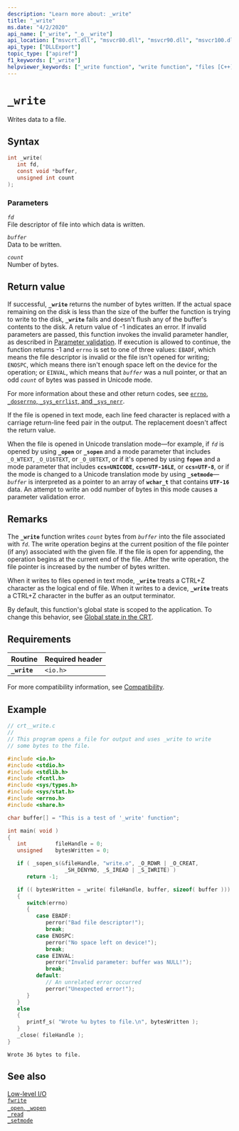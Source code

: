 ```yaml
---
description: "Learn more about: _write"
title: "_write"
ms.date: "4/2/2020"
api_name: ["_write", "_o__write"]
api_location: ["msvcrt.dll", "msvcr80.dll", "msvcr90.dll", "msvcr100.dll", "msvcr100_clr0400.dll", "msvcr110.dll", "msvcr110_clr0400.dll", "msvcr120.dll", "msvcr120_clr0400.dll", "ucrtbase.dll", "api-ms-win-crt-stdio-l1-1-0.dll", "api-ms-win-crt-private-l1-1-0.dll"]
api_type: ["DLLExport"]
topic_type: ["apiref"]
f1_keywords: ["_write"]
helpviewer_keywords: ["_write function", "write function", "files [C++], writing to"]
---
```

# `_write`

Writes data to a file.

## Syntax

```C
int _write(
   int fd,
   const void *buffer,
   unsigned int count
);
```

### Parameters

*`fd`*\
File descriptor of file into which data is written.

*`buffer`*\
Data to be written.

*`count`*\
Number of bytes.

## Return value

If successful, **`_write`** returns the number of bytes written. If the actual space remaining on the disk is less than the size of the buffer the function is trying to write to the disk, **`_write`** fails and doesn't flush any of the buffer's contents to the disk. A return value of -1 indicates an error. If invalid parameters are passed, this function invokes the invalid parameter handler, as described in [Parameter validation](../parameter-validation.md). If execution is allowed to continue, the function returns -1 and `errno` is set to one of three values: `EBADF`, which means the file descriptor is invalid or the file isn't opened for writing; `ENOSPC`, which means there isn't enough space left on the device for the operation; or `EINVAL`, which means that *`buffer`* was a null pointer, or that an odd *`count`* of bytes was passed in Unicode mode.

For more information about these and other return codes, see [`errno`, `_doserrno`, `_sys_errlist`, and `_sys_nerr`](../errno-doserrno-sys-errlist-and-sys-nerr.md).

If the file is opened in text mode, each line feed character is replaced with a carriage return-line feed pair in the output. The replacement doesn't affect the return value.

When the file is opened in Unicode translation mode—for example, if *`fd`* is opened by using **`_open`** or **`_sopen`** and a mode parameter that includes `_O_WTEXT`, `_O_U16TEXT`, or `_O_U8TEXT`, or if it's opened by using **`fopen`** and a mode parameter that includes **`ccs=UNICODE`**, **`ccs=UTF-16LE`**, or **`ccs=UTF-8`**, or if the mode is changed to a Unicode translation mode by using **`_setmode`**—*`buffer`* is interpreted as a pointer to an array of **`wchar_t`** that contains **`UTF-16`** data. An attempt to write an odd number of bytes in this mode causes a parameter validation error.

## Remarks

The **`_write`** function writes *`count`* bytes from *`buffer`* into the file associated with *`fd`*. The write operation begins at the current position of the file pointer (if any) associated with the given file. If the file is open for appending, the operation begins at the current end of the file. After the write operation, the file pointer is increased by the number of bytes written.

When it writes to files opened in text mode, **`_write`** treats a CTRL+Z character as the logical end of file. When it writes to a device, **`_write`** treats a CTRL+Z character in the buffer as an output terminator.

By default, this function's global state is scoped to the application. To change this behavior, see [Global state in the CRT](../global-state.md).

## Requirements

|Routine|Required header|
|-------------|---------------------|
|**`_write`**|`<io.h>`|

For more compatibility information, see [Compatibility](../compatibility.md).

## Example

```C
// crt__write.c
//
// This program opens a file for output and uses _write to write
// some bytes to the file.

#include <io.h>
#include <stdio.h>
#include <stdlib.h>
#include <fcntl.h>
#include <sys/types.h>
#include <sys/stat.h>
#include <errno.h>
#include <share.h>

char buffer[] = "This is a test of '_write' function";

int main( void )
{
   int         fileHandle = 0;
   unsigned    bytesWritten = 0;

   if ( _sopen_s(&fileHandle, "write.o", _O_RDWR | _O_CREAT,
                  _SH_DENYNO, _S_IREAD | _S_IWRITE) )
      return -1;

   if (( bytesWritten = _write( fileHandle, buffer, sizeof( buffer ))) == -1 )
   {
      switch(errno)
      {
         case EBADF:
            perror("Bad file descriptor!");
            break;
         case ENOSPC:
            perror("No space left on device!");
            break;
         case EINVAL:
            perror("Invalid parameter: buffer was NULL!");
            break;
         default:
            // An unrelated error occurred
            perror("Unexpected error!");
      }
   }
   else
   {
      printf_s( "Wrote %u bytes to file.\n", bytesWritten );
   }
   _close( fileHandle );
}
```

```Output
Wrote 36 bytes to file.
```

## See also

[Low-level I/O](../low-level-i-o.md)\
[`fwrite`](fwrite.md)\
[`_open`, `_wopen`](open-wopen.md)\
[`_read`](read.md)\
[`_setmode`](setmode.md)
